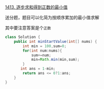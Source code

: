 [1413. 逐步求和得到正数的最小值](https://leetcode.cn/problems/minimum-value-to-get-positive-step-by-step-sum/)


送分题，题目可以化简为按顺序累加的最小值求解

其中要注意答案是个`正数`

```java
class Solution {
    public int minStartValue(int[] nums) {
        int min = 100,sum=0;
        for(int num:nums){
            sum+=num;
            min=Math.min(min,sum);
        }
       int ans = 1-min;
        return ans <= 0?1:ans;
    }
}
```